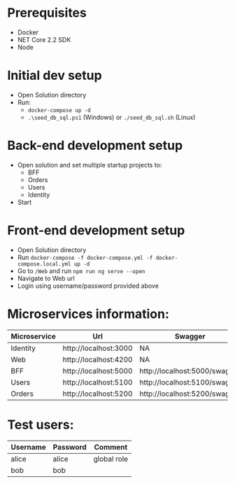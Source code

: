 # Prerequisites
* Docker
* NET Core 2.2 SDK
* Node

# Initial dev setup
* Open Solution directory
* Run:
  * `docker-compose up -d`
  * `.\seed_db_sql.ps1` (Windows) or `./seed_db_sql.sh` (Linux)

# Back-end development setup
* Open solution and set multiple startup projects to:
  * BFF
  * Orders
  * Users
  * Identity
* Start

# Front-end development setup
* Open Solution directory
* Run `docker-compose -f docker-compose.yml -f docker-compose.local.yml up -d`
* Go to `/Web` and run `npm run ng serve --open`
* Navigate to Web url
* Login using username/password provided above

# Microservices information:
Microservice | Url | Swagger
--- | --- | ---
Identity | http://localhost:3000 | NA
Web | http://localhost:4200 | NA
BFF | http://localhost:5000 | http://localhost:5000/swagger
Users | http://localhost:5100 | http://localhost:5100/swagger
Orders | http://localhost:5200 | http://localhost:5200/swagger

# Test users:
Username | Password | Comment
--- | --- | ---
alice | alice | global role
bob | bob | 
